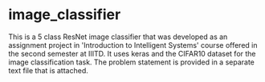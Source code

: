 # image_classifier
This is a 5 class ResNet image classifier that was developed as an assignment project in 'Introduction to Intelligent Systems' course offered in the second semester at IIITD.
It uses keras and the CIFAR10 dataset for the image classification task. The problem statement is provided in a separate text file that is attached.
